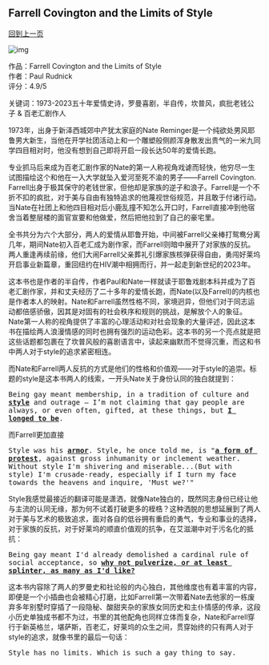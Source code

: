 ## Farrell Covington and the Limits of Style
[回到上一页](https://boheme13.github.io/Reviews/)  &nbsp;&nbsp;

![img](https://www.huckmag.com/_next/image?url=https%3A%2F%2Fwww.tcocdn.com%2Ftco%2Fimages%2FHuck%2FLeonard-Fink-1-e1615195642553.jpg%3F05-05&w=2048&q=75)

<style>
  code {
    white-space : pre-wrap !important;
    word-break: break-word;
  }
  pre {
    white-space : pre-wrap !important;
    word-break: break-word;
  }
</style>

作品：Farrell Covington and the Limits of Style<br>
作者：Paul Rudnick<br>
评分：4.9/5<br>

关键词：1973-2023五十年爱情史诗，罗曼喜剧，半自传，坎普风，疯批老钱公子 & 百老汇剧作人

1973年，出身于新泽西城郊中产犹太家庭的Nate Reminger是一个纯欲处男风耶鲁男大新生，当他在开学社团活动上和一个雕塑般侧颜浑身散发出贵气的一米九同学四目相对时，他没有想到自己即将开启一段长达50年的爱情长跑。

专业抓马后来成为百老汇剧作家的Nate的第一人称视角戏谑而轻快，他穷尽一生试图描绘这个和他在一入大学就坠入爱河至死不渝的男子——Farrell Covington. Farrell出身于极其保守的老钱世家，但他却是家族的逆子和浪子。Farrell是一个不折不扣的疯批，对于美与自由有独特追求的他蔑视世俗规范，并且敢于付诸行动。当Nate在社团上和他四目相对后小鹿乱撞不知怎么开口时，Farrell直接冲到他宿舍当着整层楼的面官宣要和他做爱，然后把他拉到了自己的豪宅里。

全书共分为六个大部分，两人的爱情从耶鲁开始，中间被Farrell父亲棒打鸳鸯分离几年，期间Nate初入百老汇成为剧作家，而Farrell则暗中展开了对家族的反抗。两人重逢再续前缘，他们大闹Farrell父亲葬礼引爆家族核弹获得自由，勇闯好莱坞开启事业新篇章，重回纽约在HIV潮中相拥而行，并一起走到新世纪的2023年。

这本书也是作者的半自传，作者Paul和Nate一样就读于耶鲁戏剧本科并成为了百老汇剧作家，并和丈夫经历了二十多年的爱情长跑，而Nate(以及Farrell)的内核也是作者本人的映射。Nate和Farrell虽然性格不同，家境迥异，但他们对于同志运动都倍感骄傲，因其是对固有的社会秩序和规则的挑战，是解放个人的象征。Nate第一人称的视角提供了丰富的心理活动和对社会现象的大量评述，因此这本书在描绘两人浪漫情感的同时也拥有强烈的运动色彩。这本书的另一个亮点就是把这些话题都包裹在了坎普风般的喜剧语言中，读起来幽默而不觉得沉重，而这和书中两人对于style的追求紧密相连。

而Nate和Farrell两人反抗的方式是他们的性格和价值观——对于style的追崇。标题的style是这本书两人的线索，一开头Nate关于身份认同的独白就提到：

<pre>
Being gay meant membership, in a tradition of culture and <b><u>style</u></b> and outrage — I’m not claiming that gay people are always, or even often, gifted, at these things, but <b><u>I longed to be</u></b>.
</pre>


而Farrell更加直接

<pre>
Style was his <b><u>armor</u></b>. Style, he once told me, is "<b><u>a form of protest</u></b>, against gross inhumanity or inclement weather. Without style I'm shivering and miserable...(But with style) I'm crusade-ready, especially if I turn my face towards the heavens and inquire, 'Must we?'"
</pre>

Style我感觉最接近的翻译可能是潇洒，就像Nate独白的，既然同志身份已经让他与主流的认同无缘，那为何不试着打破更多的桎梏？这种洒脱的思想延展到了两人对于美与艺术的极致追求，面对各自的低谷拥有重启的勇气，专业和事业的选择，对于家族的反抗，对于好莱坞的顺直价值观的抗争，在艾滋潮中对于污名化的抵抗：

<pre>
Being gay meant I'd already demolished a cardinal rule of social acceptance, so <b><u>why not pulverize, or at least splinter, as many as I'd like?</u></b>
</pre>

这本书内容除了两人的罗曼史和社论般的内心独白，其他维度也有着丰富的内容，即便是一个小插曲也会被精心打磨，比如Farrell第一次带着Nate去他家的一栋废弃多年别墅时穿插了一段隐秘、酸甜夹杂的家族女同历史和主仆情感的传承，这段小历史单独成书都不为过，书里的其他配角也同样立体而复杂，Nate和Farrell穿行于新英格兰，堪萨斯，百老汇，好莱坞的众生之间，贯穿始终的只有两人对于style的追求，就像书里的最后一句话：

<pre>
Style has no limits. Which is such a gay thing to say.
</pre>